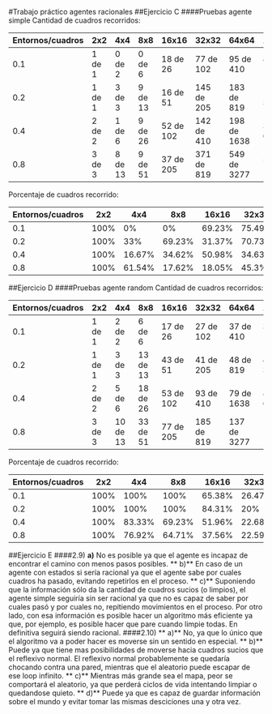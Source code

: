 #Trabajo práctico agentes racionales
##Ejercicio C
####Pruebas agente simple
Cantidad de cuadros recorridos:

| Entornos/cuadros | 2x2  | 4x4 | 8x8 | 16x16 | 32x32 | 64x64 | 128x128 |
|--------|--------|--------|--------|--------|--------|--------|--------|
|0.1     |1 de 1|0 de 2|0 de 6|18 de 26|77 de 102|95 de 410|80 de 1638|
|0.2     |1 de 1|3 de 3|9 de 13|16 de 51|145 de 205|183 de 819|174 de 3277|
|0.4     |2 de 2|1 de 6|9 de 26|52 de 102|142 de 410|198 de 1638|314 de 6554|
|0.8     |3 de 3|8 de 13|9 de 51|37 de 205|371 de 819|549 de 3277|542 de 13107|

Porcentaje de cuadros recorrido:

| Entornos/cuadros | 2x2  | 4x4 | 8x8 | 16x16 | 32x32 | 64x64 | 128x128 |
|--------|--------|--------|--------|--------|--------|--------|--------|
|0.1     |100%    |0%     |0%      |69.23%  |75.49%  |23.17%  |4.88%   |
|0.2     |100%	  |33%    |69.23%  |31.37%  |70.73%  |22.34%  |5.31%   |
|0.4     |100%    |16.67% |34.62%  |50.98%  |34.63%  |12.09%  |4.79%   |
|0.8     |100%    |61.54% |17.62%  |18.05%  |45.3%   |16.75%  |4.14%   |
##Ejercicio D
####Pruebas agente random
Cantidad de cuadros recorridos:

| Entornos/cuadros | 2x2  | 4x4 | 8x8 | 16x16 | 32x32 | 64x64 | 128x128 |
|--------|--------|--------|--------|--------|--------|--------|--------|
|0.1     |1 de 1|2 de 2|6 de 6|17 de 26|27 de 102|37 de 410|31 de 1638|
|0.2     |1 de 1|3 de 3|13 de 13|43 de 51|41 de 205|48 de 819|42 de 3277|
|0.4     |2 de 2|5 de 6|18 de 26|53 de 102|93 de 410|79 de 1638|81 de 6554|
|0.8     |3 de 3|10 de 13|33 de 51|77 de 205|185 de 819|137 de 3277|153 de 13107|

Porcentaje de cuadros recorrido:

| Entornos/cuadros | 2x2  | 4x4 | 8x8 | 16x16 | 32x32 | 64x64 | 128x128 |
|--------|--------|--------|--------|--------|--------|--------|--------|
|0.1     |100%    |100%    |100%    |65.38%  |26.47%  |9.02%   |1.89%   |
|0.2     |100%	  |100%    |100%    |84.31%  |20%     |5.49%   |1.28%   |
|0.4     |100%    |83.33%  |69.23%  |51.96%  |22.68%  |4.82%   |1.24%   |
|0.8     |100%    |76.92%  |64.71%  |37.56%  |22.59%  |4.18%   |1.17%   |

##Ejercicio E
####2.9)
**a)** No es posible ya que el agente es incapaz de encontrar el camino con menos pasos posibles.
** b)** En caso de un agente con estados si sería racional ya que el agente sabe por cuales cuadros ha pasado, evitando repetirlos en el proceso.
** c)** Suponiendo que la información sólo da la cantidad de cuadros sucios (o limpios), el agente simple seguiría sin ser racional ya que no es capaz de saber por cuales pasó y por cuales no, repitiendo movimientos en el proceso.
Por otro lado, con esa información es posible hacer un algoritmo más eficiente ya que, por ejemplo, es posible hacer que pare cuando limpie todas. En definitiva seguirá siendo racional.
####2.10)
** a)** No, ya que lo único que el algoritmo va a poder hacer es moverse sin un sentido en especial.
** b)** Puede ya que tiene mas posibilidades de moverse hacia cuadros sucios que el reflexivo normal. El reflexivo normal probablemente se quedaría chocando contra una pared, mientras que el aleatorio puede escapar de ese loop infinito.
** c)** Mientras más grande sea el mapa, peor se comportará el aleatorio, ya que perderá ciclos de vida intentando limpiar o quedandose quieto.
** d)** Puede ya que es capaz de guardar información sobre el mundo y evitar tomar las mismas desciciones una y otra vez.